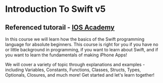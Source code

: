 # Introduction To Swift v5

## Referenced tutorail - [IOS Academy](https://www.youtube.com/playlist?list=PL5PR3UyfTWvfacnfUsvNcxIiKIgidNRoW)
In this course we will learn how the basics of the Swift programming language for absolute beginners. This course is right for you if you have no or little background in programming, if you want to learn about Swift, and if you want to learn the fundamentals of making iPhone Apps!

We will cover a variety of topic through explanations and examples - including Variables, Constants, Functions, Classes, Structs, Types, Optionals, Closures, and much more! Get started and let's learn together!